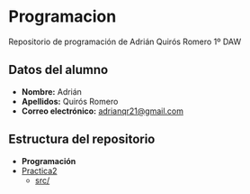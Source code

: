 # Programacion
Repositorio de programación de Adrián Quirós Romero 1º DAW
## Datos del alumno
* **Nombre:** Adrián
* **Apellidos:** Quirós Romero
* **Correo electrónico:** adrianqr21@gmail.com
## Estructura del repositorio
* **Programación**
* [Practica2](practica2)
  * [src/](practica2/src)
